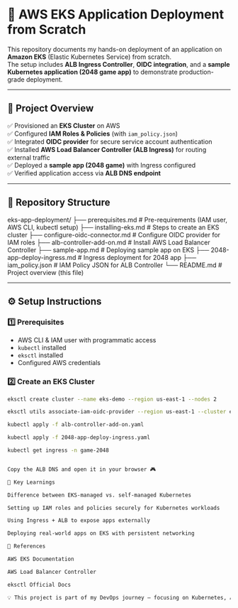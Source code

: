 # 🚀 AWS EKS Application Deployment from Scratch  

This repository documents my hands-on deployment of an application on **Amazon EKS** (Elastic Kubernetes Service) from scratch.  
The setup includes **ALB Ingress Controller**, **OIDC integration**, and a **sample Kubernetes application (2048 game app)** to demonstrate production-grade deployment.  

---

## 📌 Project Overview  

✅ Provisioned an **EKS Cluster** on AWS  
✅ Configured **IAM Roles & Policies** (with `iam_policy.json`)  
✅ Integrated **OIDC provider** for secure service account authentication  
✅ Installed **AWS Load Balancer Controller (ALB Ingress)** for routing external traffic  
✅ Deployed a **sample app (2048 game)** with Ingress configured  
✅ Verified application access via **ALB DNS endpoint**  

---

## 📂 Repository Structure  

eks-app-deployment/
├── prerequisites.md # Pre-requirements (IAM user, AWS CLI, kubectl setup)
├── installing-eks.md # Steps to create an EKS cluster
├── configure-oidc-connector.md # Configure OIDC provider for IAM roles
├── alb-controller-add-on.md # Install AWS Load Balancer Controller
├── sample-app.md # Deploying sample app on EKS
├── 2048-app-deploy-ingress.md # Ingress deployment for 2048 app
├── iam_policy.json # IAM Policy JSON for ALB Controller
└── README.md # Project overview (this file)


---

## ⚙️ Setup Instructions

### 1️⃣ Prerequisites
- AWS CLI & IAM user with programmatic access
- `kubectl` installed
- `eksctl` installed
- Configured AWS credentials

### 2️⃣ Create an EKS Cluster
```bash
eksctl create cluster --name eks-demo --region us-east-1 --nodes 2

eksctl utils associate-iam-oidc-provider --region us-east-1 --cluster eks-demo --approve

kubectl apply -f alb-controller-add-on.yaml

kubectl apply -f 2048-app-deploy-ingress.yaml

kubectl get ingress -n game-2048


Copy the ALB DNS and open it in your browser 🎮

🌟 Key Learnings

Difference between EKS-managed vs. self-managed Kubernetes

Setting up IAM roles and policies securely for Kubernetes workloads

Using Ingress + ALB to expose apps externally

Deploying real-world apps on EKS with persistent networking

📖 References

AWS EKS Documentation

AWS Load Balancer Controller

eksctl Official Docs

💡 This project is part of my DevOps journey — focusing on Kubernetes, AWS, and CI/CD integrations.
